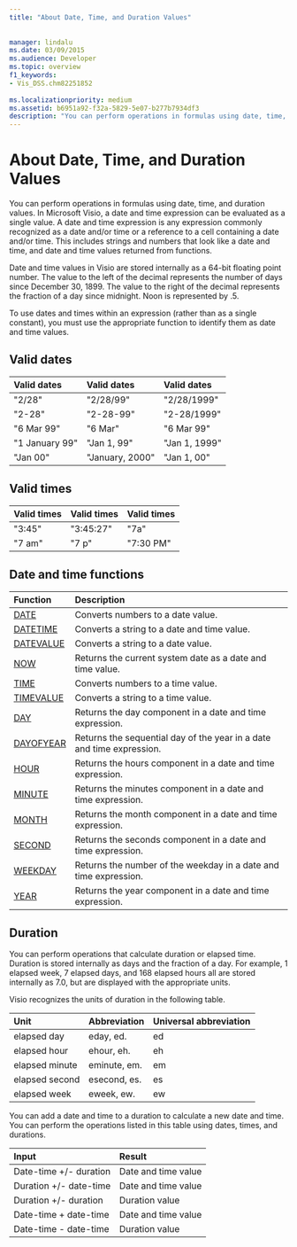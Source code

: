 ```yaml
---
title: "About Date, Time, and Duration Values"
 
 
manager: lindalu
ms.date: 03/09/2015
ms.audience: Developer
ms.topic: overview
f1_keywords:
- Vis_DSS.chm82251852
 
ms.localizationpriority: medium
ms.assetid: b6951a92-f32a-5829-5e07-b277b7934df3
description: "You can perform operations in formulas using date, time, and duration values. In Microsoft Visio, a date and time expression can be evaluated as a single value. A date and time expression is any expression commonly recognized as a date and/or time or a reference to a cell containing a date and/or time. This includes strings and numbers that look like a date and time, and date and time values returned from functions."
---
```


# About Date, Time, and Duration Values

You can perform operations in formulas using date, time, and duration values. In Microsoft Visio, a date and time expression can be evaluated as a single value. A date and time expression is any expression commonly recognized as a date and/or time or a reference to a cell containing a date and/or time. This includes strings and numbers that look like a date and time, and date and time values returned from functions.
  
Date and time values in Visio are stored internally as a 64-bit floating point number. The value to the left of the decimal represents the number of days since December 30, 1899. The value to the right of the decimal represents the fraction of a day since midnight. Noon is represented by .5.
  
To use dates and times within an expression (rather than as a single constant), you must use the appropriate function to identify them as date and time values.
  
## Valid dates

|Valid dates |Valid dates |Valid dates |
|:-----|:-----|:-----|
| "2/28"  <br/> | "2/28/99"  <br/> | "2/28/1999"  <br/> |
| "2-28"  <br/> | "2-28-99"  <br/> | "2-28/1999"  <br/> |
| "6 Mar 99"  <br/> | "6 Mar"  <br/> | "6 Mar 99"  <br/> |
| "1 January 99"  <br/> | "Jan 1, 99"  <br/> | "Jan 1, 1999"  <br/> |
| "Jan 00"  <br/> | "January, 2000"  <br/> | "Jan 1, 00"  <br/> |
   
## Valid times

|Valid times |Valid times |Valid times |
|:-----|:-----|:-----|
| "3:45"  <br/> | "3:45:27"  <br/> | "7a"  <br/> |
| "7 am"  <br/> | "7 p"  <br/> | "7:30 PM"  <br/> |
   
## Date and time functions

|**Function**|**Description**|
|:-----|:-----|
|[DATE](date-function-visioshapesheet.md) <br/> | Converts numbers to a date value. |
|[DATETIME](datetime-function.md) <br/> | Converts a string to a date and time value. |
|[DATEVALUE](datevalue-function-visioshapesheet.md) <br/> | Converts a string to a date value. |
|[NOW](now-function-visioshapesheet.md) <br/> | Returns the current system date as a date and time value. |
|[TIME](time-function-visioshapesheet.md) <br/> | Converts numbers to a time value. |
|[TIMEVALUE](timevalue-function-visioshapesheet.md) <br/> | Converts a string to a time value. |
|[DAY](day-function-visioshapesheet.md) <br/> | Returns the day component in a date and time expression. |
|[DAYOFYEAR](dayofyear-function.md) <br/> | Returns the sequential day of the year in a date and time expression. |
|[HOUR](hour-function-visioshapesheet.md) <br/> | Returns the hours component in a date and time expression. |
|[MINUTE](minute-function-visioshapesheet.md) <br/> | Returns the minutes component in a date and time expression. |
|[MONTH](month-function-visioshapesheet.md) <br/> | Returns the month component in a date and time expression. |
|[SECOND](second-function-visioshapesheet.md) <br/> | Returns the seconds component in a date and time expression. |
|[WEEKDAY](weekday-function-visioshapesheet.md) <br/> | Returns the number of the weekday in a date and time expression. |
|[YEAR](year-function-visioshapesheet.md) <br/> | Returns the year component in a date and time expression. |
   
## Duration

You can perform operations that calculate duration or elapsed time. Duration is stored internally as days and the fraction of a day. For example, 1 elapsed week, 7 elapsed days, and 168 elapsed hours all are stored internally as 7.0, but are displayed with the appropriate units.
  
Visio recognizes the units of duration in the following table.
  
|**Unit**|**Abbreviation**|**Universal abbreviation**|
|:-----|:-----|:-----|
| elapsed day  <br/> | eday, ed. | ed  <br/> |
| elapsed hour  <br/> | ehour, eh. | eh  <br/> |
| elapsed minute  <br/> | eminute, em. | em  <br/> |
| elapsed second  <br/> | esecond, es. | es  <br/> |
| elapsed week  <br/> | eweek, ew. | ew  <br/> |
   
You can add a date and time to a duration to calculate a new date and time. You can perform the operations listed in this table using dates, times, and durations.
  
|**Input**|**Result**|
|:-----|:-----|
| Date-time +/- duration  <br/> | Date and time value  <br/> |
| Duration +/- date-time  <br/> | Date and time value  <br/> |
| Duration +/- duration  <br/> | Duration value  <br/> |
| Date-time + date-time  <br/> | Date and time value  <br/> |
| Date-time - date-time  <br/> | Duration value  <br/> |
   

